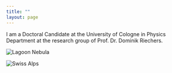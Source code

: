 ```yaml
---
title: ""
layout: page
---
```


I am a Doctoral Candidate at the University of Cologne in Physics Department at the research group of Prof. Dr. Dominik Riechers.

![Lagoon Nebula](lagoon.jpg)

![Swiss Alps](https://user-images.githubusercontent.com/4943215/55412536-edbba180-5567-11e9-9c70-6d33bca3f8ed.jpg)
